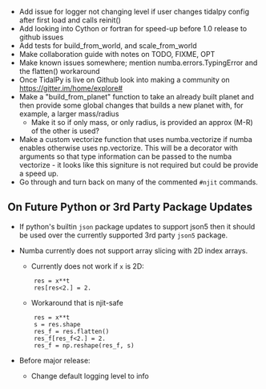 * Add issue for logger not changing level if user changes tidalpy config after first load and calls reinit()
* Add looking into Cython or fortran for speed-up before 1.0 release to github issues
* Add tests for build_from_world, and scale_from_world
* Make collaboration guide with notes on TODO, FIXME, OPT
* Make known issues somewhere; mention numba.errors.TypingError and the flatten() workaround
* Once TidalPy is live on Github look into making a community on https://gitter.im/home/explore#
* Make a "build_from_planet" function to take an already built planet and then provide some global changes that builds a new planet with, for example, a larger mass/radius
    * Make it so if only mass, or only radius, is provided an approx (M-R) of the other is used?
* Make a custom vectorize function that uses numba.vectorize if numba enables otherwise uses np.vectorize.
  This will be a decorator with arguments so that type information can be passed to the numba vectorize - it looks like this signiture is not required but could be provide a speed up.
* Go through and turn back on many of the commented `#njit` commands.
## On Future Python or 3rd Party Package Updates
* If python's builtin `json` package updates to support json5 then it should be used over the currently supported 3rd party `json5` package.
* Numba currently does not support array slicing with 2D index arrays.
    * Currently does not work if `x` is 2D:
    ```
        res = x**t
        res[res<2.] = 2.
    ```
    * Workaround that is njit-safe
    ```
        res = x**t
        s = res.shape
        res_f = res.flatten()
        res_f[res_f<2.] = 2.
        res_f = np.reshape(res_f, s)
    ``` 
  
* Before major release:
    * Change default logging level to info